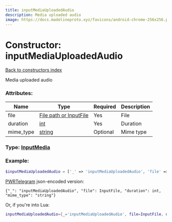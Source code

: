 ```yaml
---
title: inputMediaUploadedAudio
description: Media uploaded audio
image: https://docs.madelineproto.xyz/favicons/android-chrome-256x256.png
---
```

# Constructor: inputMediaUploadedAudio  
[Back to constructors index](index.md)



Media uploaded audio

### Attributes:

| Name     |    Type       | Required | Description |
|----------|---------------|----------|-------------|
|file|[File path or InputFile](../types/InputFile.md) | Yes|File|
|duration|[int](../types/int.md) | Yes|Duration|
|mime\_type|[string](../types/string.md) | Optional|Mime type|



### Type: [InputMedia](../types/InputMedia.md)


### Example:

```php
$inputMediaUploadedAudio = ['_' => 'inputMediaUploadedAudio', 'file' => InputFile, 'duration' => int, 'mime_type' => 'string'];
```  

[PWRTelegram](https://pwrtelegram.xyz) json-encoded version:

```
{"_": "inputMediaUploadedAudio", "file": InputFile, "duration": int, "mime_type": "string"}
```


Or, if you're into Lua:

```lua
inputMediaUploadedAudio={_='inputMediaUploadedAudio', file=InputFile, duration=int, mime_type='string'}

```


